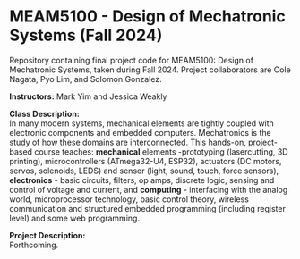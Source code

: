 # MEAM5100 - Design of Mechatronic Systems (Fall 2024)

Repository containing final project code for MEAM5100: Design of Mechatronic Systems, taken during Fall 2024. Project collaborators are Cole Nagata, Pyo Lim, and Solomon Gonzalez.

**Instructors:** Mark Yim and Jessica Weakly<br/>

**Class Description:**<br/>
In many modern systems, mechanical elements are tightly coupled with electronic components and embedded computers. Mechatronics is the study of how these domains are interconnected. This hands-on, project-based course teaches: **mechanical** elements -prototyping (lasercutting, 3D printing), microcontrollers (ATmega32-U4, ESP32), actuators (DC motors, servos, solenoids, LEDS) and sensor (light, sound, touch, force sensors), **electronics** - basic circuits, filters, op amps, discrete logic, sensing and control of voltage and current, and **computing** - interfacing with the analog world, microprocessor technology, basic control theory, wireless communication and structured embedded programming (including register level) and some web programming.

**Project Description:**<br/>
Forthcoming.
